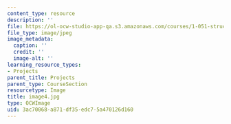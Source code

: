 ```yaml
---
content_type: resource
description: ''
file: https://ol-ocw-studio-app-qa.s3.amazonaws.com/courses/1-051-structural-engineering-design-fall-2003/3ac70068a871df35edc75a470126d160_image4.jpg
file_type: image/jpeg
image_metadata:
  caption: ''
  credit: ''
  image-alt: ''
learning_resource_types:
- Projects
parent_title: Projects
parent_type: CourseSection
resourcetype: Image
title: image4.jpg
type: OCWImage
uid: 3ac70068-a871-df35-edc7-5a470126d160
---
```

